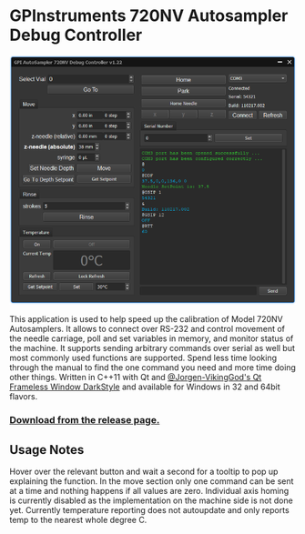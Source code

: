 # GPInstruments 720NV Autosampler Debug Controller
![screenshot.png](screenshot.png)

This application is used to help speed up the calibration of Model 720NV Autosamplers. It allows to connect over RS-232 and control movement of the needle carriage, poll and set variables in memory, and monitor status of the machine. It supports sending arbitrary commands over serial as well but most commonly used functions are supported. Spend less time looking through the manual to find the one command you need and more time doing other things. Written in C++11 with Qt and [@Jorgen-VikingGod's Qt Frameless Window DarkStyle](https://github.com/Jorgen-VikingGod/Qt-Frameless-Window-DarkStyle) and available for Windows in 32 and 64bit flavors. 

### [Download from the release page.](https://github.com/amoose136/GPIController/releases)

## Usage Notes

Hover over the relevant button and wait a second for a tooltip to pop up explaining the function. In the move section only one command can be sent at a time and nothing happens if all values are zero. Individual axis homing is currently disabled as the implementation on the machine side is not done yet. Currently temperature reporting does not autoupdate and only reports temp to the nearest whole degree C.